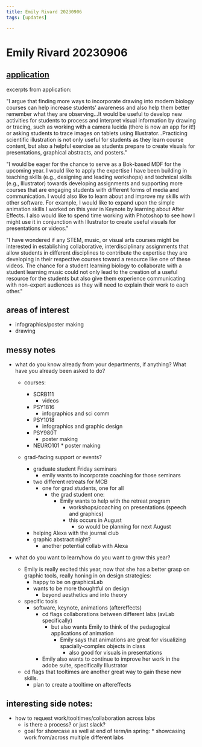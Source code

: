 ```yaml
---
title: Emily Rivard 20230906
tags: [updates]

---
```


# Emily Rivard 20230906

## [application](https://airtable.com/appER3UOwZSXxxqEA/tblxzbWopU0fJvUaD/viwLPNBOz8mqYyFPh/rec5QRmEzjfLtu99l?blocks=hide)

excerpts from application: 

"I argue that finding more ways to incorporate drawing into modern biology courses can help increase students’ awareness and also help them better remember what they are observing...It would be useful to develop new activities for students to process and interpret visual information by drawing or tracing, such as working with a camera lucida (there is now an app for it!) or asking students to trace images on tablets using Illustrator...Practicing scientific illustration is not only useful for students as they learn course content, but also a helpful exercise as students prepare to create visuals for presentations, graphical abstracts, and posters."


"I would be eager for the chance to serve as a Bok-based MDF for the upcoming year.  I would like to apply the expertise I have been building in teaching skills (e.g., designing and leading workshops) and technical skills (e.g., Illustrator) towards developing assignments and supporting more courses that are engaging students with different forms of media and communication. I would also like to learn about and improve my skills with other software. For example, I would like to expand upon the simple animation skills I worked on this year in Keynote by learning about After Effects. I also would like to spend time working with Photoshop to see how I might use it in conjunction with Illustrator to create useful visuals for presentations or videos."


"I have wondered if any STEM, music, or visual arts courses might be interested in establishing collaborative, interdisciplinary assignments that allow students in different disciplines to contribute the expertise they are developing in their respective courses toward a resource like one of these videos. The chance for a student learning biology to collaborate with a student learning music could not only lead to the creation of a useful resource for the students but also give them experience communicating with non-expert audiences as they will need to explain their work to each other."

## areas of interest
* infographics/poster making
* drawing 


## messy notes

* what do you know already from your departments, if anything? What have you already been asked to do?
    * courses: 
        * SCRB111
            * videos
        * PSY1816
            * infographics and sci comm
        * PSY1018
            * infographics and graphic design
        * PSY980T
            * poster making
        * NEURO101
                * poster making
  
    * grad-facing support or events? 
        * graduate student Friday seminars
            * emily wants to incorporate coaching for those seminars 
        * two different retreats for MCB
            * one for grad students, one for all 
                * the grad student one: 
                    * Emily wants to help with the retreat program
                        * workshops/coaching on presentations (speech and graphics)
                        * this occurs in August 
                            * so would be planning for next August
        * helping Alexa with the journal club 
        * graphic abstract night?
            * another potential collab with Alexa 




* what do you want to learn/how do you want to grow this year?
    * Emily is really excited this year, now that she has a better grasp on graphic tools, really honing in on design strategies: 
        * happy to be on graphicsLab
        * wants to be more thoughtful on design 
            * beyond aesthetics and into theory 
    * specific tools 
        * software, keynote, animations (aftereffects)
            * cd flags collaborations between different labs (avLab specifically)
                * but also wants Emily to think of the pedagogical applications of animation 
                    * Emily says that animations are great for visualizing spacially-complex objects in class 
                        * also good for visuals in presentations 
            * Emily also wants to continue to improve her work in the adobe suite, specifically Illustrator
    * cd flags that tooltimes are another great way to gain these new skills. 
        * plan to create a tooltime on aftereffects 


## interesting side notes: 

* how to request work/tooltimes/collaboration across labs
    * is there a process? or just slack? 
    * goal for showcase as well at end of term/in spring:
            * showcasing work from/across multiple different labs 